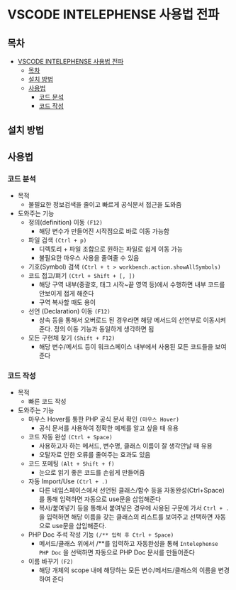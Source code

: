 # VSCODE INTELEPHENSE 사용법 전파

## 목차

- [VSCODE INTELEPHENSE 사용법 전파](#vscode-intelephense-사용법-전파)
  - [목차](#목차)
  - [설치 방법](#설치-방법)
  - [사용법](#사용법)
    - [코드 분석](#코드-분석)
    - [코드 작성](#코드-작성)

## 설치 방법

## 사용법

### 코드 분석

- 목적
  - 불필요한 정보검색을 줄이고 빠르게 공식문서 접근을 도와줌
- 도와주는 기능
  - 정의(definition) 이동 `(F12)`
    - 해당 변수가 만들어진 시작점으로 바로 이동 가능함
  - 파일 검색 `(Ctrl + p)`
    - 디렉토리 + 파일 조합으로 원하는 파일로 쉽게 이동 가능
    - 불필요한 마우스 사용을 줄여줄 수 있음
  - 기호(Symbol) 검색 `(Ctrl + t > workbench.action.showAllSymbols)`
  - 코드 접고/펴기 `(Ctrl + Shift + [, ])`
    - 해당 구역 내부(중괄호, 태그 시작~끝 영역 등)에서 수행하면 내부 코드를 안보이게 접게 해준다
    - 구역 복사할 때도 용이
  - 선언 (Declaration) 이동 `(F12)`
    - 상속 등을 통해서 오버로드 된 경우라면 해당 메서드의 선언부로 이동시켜준다. 정의 이동 기능과 동일하게 생각하면 됨
  - 모든 구현체 찾기 `(Shift + F12)`
    - 해당 변수/메서드 등이 워크스페이스 내부에서 사용된 모든 코드들을 보여준다

### 코드 작성

- 목적
  - 빠른 코드 작성
- 도와주는 기능
  - 마우스 Hover를 통한 PHP 공식 문서 확인 `(마우스 Hover)`
    - 공식 문서를 사용하여 정확한 예제를 알고 싶을 때 유용
  - 코드 자동 완성 `(Ctrl + Space)`
    - 사용하고자 하는 메서드, 변수명, 클래스 이름이 잘 생각안날 때 유용
    - 오탈자로 인한 오류를 줄여주는 효과도 있음
  - 코드 포메팅 `(Alt + Shift + f)`
    - 눈으로 읽기 좋은 코드를 손쉽게 만들어줌
  - 자동 Import/Use `(Ctrl + .)`
    - 다른 네임스페이스에서 선언된 클래스/함수 등을 자동완성(Ctrl+Space) 를 통해 입력하면 자동으로 use문을 삽입해준다
    - 복사/붙여넣기 등을 통해서 붙여넣은 경우에 사용된 구문에 가서 `Ctrl + .` 을 입력하면 해당 이름을 갖는 클래스의 리스트를 보여주고 선택하면 자동으로 use문을 삽입해준다.
  - PHP Doc 주석 작성 기능 `(/** 입력 후 Ctrl + Space)`
    - 메서드/클래스 위에서 /**를 입력하고 자동완성을 통해 `Intelephense PHP Doc` 을 선택하면 자동으로 PHP Doc 문서를 만들어준다
  - 이름 바꾸기 `(F2)`
    - 해당 개체의 scope 내에 해당하는 모든 변수/메서드/클래스의 이름을 변경하여 준다
